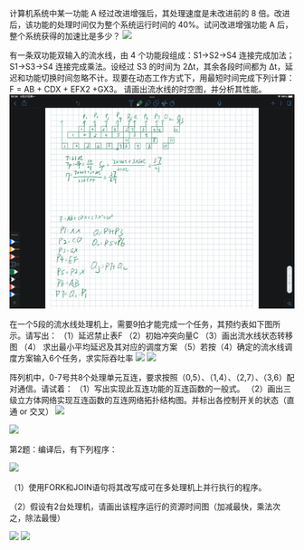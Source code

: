 计算机系统中某一功能 A 经过改进增强后，其处理速度是未改进前的 8 倍。改进后，该功能的处理时间仅为整个系统运行时间的 40%。试问改进增强功能 A 后，整个系统获得的加速比是多少？
![](http://met2.fzu.edu.cn/meol/common/ckeditor/openfile.jsp?id=DBCPDBDBDJDDDFDBDGCPFBFBMNLMMGKMDCDADCDDDADDDADEDCDADCDCDBDICOGKHAGH)

有一条双功能双输入的流水线，由 4 个功能段组成：S1→S2→S4 连接完成加法；S1→S3→S4 连接完成乘法。设经过 S3 的时间为 2Δt，其余各段时间都为 Δt，延迟和功能切换时间忽略不计。现要在动态工作方式下，用最短时间完成下列计算： F = AB + CDX + EFX2 +GX3。 请画出流水线的时空图，并分析其性能。
![](./pic/1.jpg)

在一个5段的流水线处理机上，需要9拍才能完成一个任务，其预约表如下图所示。请写出：
（1）延迟禁止表F  （2）初始冲突向量C  （3）画出流水线状态转移图  （4） 求出最小平均延迟及其对应的调度方案  （5）若按（4）确定的流水线调度方案输入6个任务，求实际吞吐率
![](http://met2.fzu.edu.cn/meol/common/ckeditor/openfile.jsp?id=DBCPDGDEDHDGDADHCPGJGNGBGHGFCOHAGOGH)
![](http://met2.fzu.edu.cn/meol/common/ckeditor/openfile.jsp?id=DACPDBDCDADIDGDEDECPCFEFDGCFDIDJCFEBECCFEFDGCFDIEGCFDIEGCFEFDFCFDIDFCFEBDICFEFDICFDIDDCFECEECFEFDHCFDIEFCFDIECCFDCDADCDADCDDCNDADECNDADECFDCDADBDECODBDICOGKHAGH)

阵列机中，0-7号共8个处理单元互连，要求按照（0,5）、（1,4）、（2,7）、（3,6）配对通信。请试着：
（1）写出实现此互连功能的互连函数的一般式。
（2）画出三级立方体网络实现互连函数的互连网络拓扑结构图。并标出各控制开关的状态（直通 or 交叉）
![](http://met2.fzu.edu.cn/meol/common/ckeditor/openfile.jsp?id=DACPDBDCDCDADADFDJCPCFEFDGCFDIDJCFEBECCFEFDGCFDIEGCFDIEGCFEFDFCFDIDFCFEBDICFEFDICFDIDDCFECEECFEFDHCFDIEFCFDIECCFDCDADCDADCDDCNDADECNDCDFCFDCDADBDGCODFDCCOGKHAGH)


![](http://met2.fzu.edu.cn/meol/common/ckeditor/openfile.jsp?id=DBCPDHDDDADEDGDECPGJGNGBGHGFCOHAGOGH)

第2题：编译后，有下列程序：

![](http://met2.fzu.edu.cn/meol/common/ckeditor/openfile.jsp?id=DBCPDHDEDHDBDFDJCPGJGNGBGHGFCOHAGOGH)

（1）使用FORK和JOIN语句将其改写成可在多处理机上并行执行的程序。

（2）假设有2台处理机，请画出该程序运行的资源时间图（加减最快，乘法次之，除法最慢）

![](http://met2.fzu.edu.cn/meol/common/ckeditor/openfile.jsp?id=DACPDBDCDCDJDIDBDACPCFEFDGCFDIDJCFEBECCFEFDGCFDIEGCFDIEGCFEFDFCFDIDFCFEBDICFEFDICFDIDDCFECEECFEFDHCFDIEFCFDIECCFDCDADCDADCDDCNDADFCNDBDECFDCDADBDICODDDIFPDBCOGKHAGH)
![](http://met2.fzu.edu.cn/meol/common/ckeditor/openfile.jsp?id=DACPDBDCDCDJDIDBDBCPCFEFDGCFDIDJCFEBECCFEFDGCFDIEGCFDIEGCFEFDFCFDIDFCFEBDICFEFDICFDIDDCFECEECFEFDHCFDIEFCFDIECCFDCDADCDADCDDCNDADFCNDBDECFDCDADBDICODDDIFPDCCOGKHAGH)